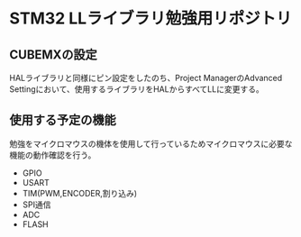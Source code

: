 # STM32 LLライブラリ勉強用リポジトリ

## CUBEMXの設定
HALライブラリと同様にピン設定をしたのち、Project ManagerのAdvanced Settingにおいて、使用するライブラリをHALからすべてLLに変更する。

## 使用する予定の機能
勉強をマイクロマウスの機体を使用して行っているためマイクロマウスに必要な機能の動作確認を行う。
- GPIO
- USART
- TIM(PWM,ENCODER,割り込み)
- SPI通信
- ADC
- FLASH


